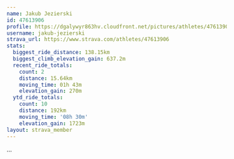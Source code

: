 ```yaml
---
name: Jakub Jezierski
id: 47613906
profile: https://dgalywyr863hv.cloudfront.net/pictures/athletes/47613906/14681924/1/large.jpg
username: jakub-jezierski
strava_url: https://www.strava.com/athletes/47613906
stats:
  biggest_ride_distance: 138.15km
  biggest_climb_elevation_gain: 637.2m
  recent_ride_totals:
    count: 2
    distance: 15.64km
    moving_time: 01h 43m
    elevation_gain: 270m
  ytd_ride_totals:
    count: 10
    distance: 192km
    moving_time: '08h 30m'
    elevation_gain: 1723m
layout: strava_member
--- 
```

...
